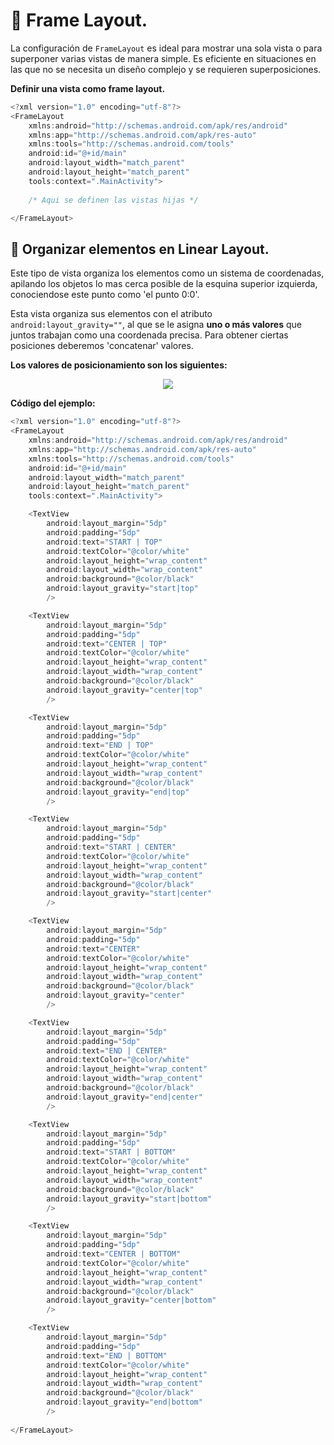 # 📌 Frame Layout.
La configuración de `FrameLayout` es ideal para mostrar una sola vista o para superponer varias vistas de manera simple. Es eficiente en situaciones en las que no se necesita un diseño complejo y se requieren superposiciones.    
     
**Definir una vista como frame layout.**   
```kotlin
<?xml version="1.0" encoding="utf-8"?>
<FrameLayout 
    xmlns:android="http://schemas.android.com/apk/res/android"
    xmlns:app="http://schemas.android.com/apk/res-auto"
    xmlns:tools="http://schemas.android.com/tools"
    android:id="@+id/main"
    android:layout_width="match_parent"
    android:layout_height="match_parent"
    tools:context=".MainActivity">
    
    /* Aqui se definen las vistas hijas */

</FrameLayout>
```
   
## 🔸 Organizar elementos en Linear Layout.
Este tipo de vista organiza los elementos como un sistema de coordenadas, apilando los objetos lo mas cerca posible de la esquina superior izquierda, conociendose este punto como 'el punto 0:0'.

Esta vista organiza sus elementos con el atributo `android:layout_gravity=""`, al que se le asigna **uno o más valores** que juntos trabajan como una coordenada precisa. Para obtener ciertas posiciones deberemos 'concatenar' valores.   
   
**Los valores de posicionamiento son los siguientes:**    
   
 <p align="center">
   <img src="https://github.com/user-attachments/assets/ad632886-45f5-4243-bfa8-43848ccc5963">
 </p>


**Código del ejemplo:**
```kotlin
<?xml version="1.0" encoding="utf-8"?>
<FrameLayout
    xmlns:android="http://schemas.android.com/apk/res/android"
    xmlns:app="http://schemas.android.com/apk/res-auto"
    xmlns:tools="http://schemas.android.com/tools"
    android:id="@+id/main"
    android:layout_width="match_parent"
    android:layout_height="match_parent"
    tools:context=".MainActivity">

    <TextView
        android:layout_margin="5dp"
        android:padding="5dp"
        android:text="START | TOP"
        android:textColor="@color/white"
        android:layout_height="wrap_content"
        android:layout_width="wrap_content"
        android:background="@color/black"
        android:layout_gravity="start|top"
        />

    <TextView
        android:layout_margin="5dp"
        android:padding="5dp"
        android:text="CENTER | TOP"
        android:textColor="@color/white"
        android:layout_height="wrap_content"
        android:layout_width="wrap_content"
        android:background="@color/black"
        android:layout_gravity="center|top"
        />

    <TextView
        android:layout_margin="5dp"
        android:padding="5dp"
        android:text="END | TOP"
        android:textColor="@color/white"
        android:layout_height="wrap_content"
        android:layout_width="wrap_content"
        android:background="@color/black"
        android:layout_gravity="end|top"
        />

    <TextView
        android:layout_margin="5dp"
        android:padding="5dp"
        android:text="START | CENTER"
        android:textColor="@color/white"
        android:layout_height="wrap_content"
        android:layout_width="wrap_content"
        android:background="@color/black"
        android:layout_gravity="start|center"
        />

    <TextView
        android:layout_margin="5dp"
        android:padding="5dp"
        android:text="CENTER"
        android:textColor="@color/white"
        android:layout_height="wrap_content"
        android:layout_width="wrap_content"
        android:background="@color/black"
        android:layout_gravity="center"
        />

    <TextView
        android:layout_margin="5dp"
        android:padding="5dp"
        android:text="END | CENTER"
        android:textColor="@color/white"
        android:layout_height="wrap_content"
        android:layout_width="wrap_content"
        android:background="@color/black"
        android:layout_gravity="end|center"
        />

    <TextView
        android:layout_margin="5dp"
        android:padding="5dp"
        android:text="START | BOTTOM"
        android:textColor="@color/white"
        android:layout_height="wrap_content"
        android:layout_width="wrap_content"
        android:background="@color/black"
        android:layout_gravity="start|bottom"
        />

    <TextView
        android:layout_margin="5dp"
        android:padding="5dp"
        android:text="CENTER | BOTTOM"
        android:textColor="@color/white"
        android:layout_height="wrap_content"
        android:layout_width="wrap_content"
        android:background="@color/black"
        android:layout_gravity="center|bottom"
        />

    <TextView
        android:layout_margin="5dp"
        android:padding="5dp"
        android:text="END | BOTTOM"
        android:textColor="@color/white"
        android:layout_height="wrap_content"
        android:layout_width="wrap_content"
        android:background="@color/black"
        android:layout_gravity="end|bottom"
        />
    
</FrameLayout>
```

